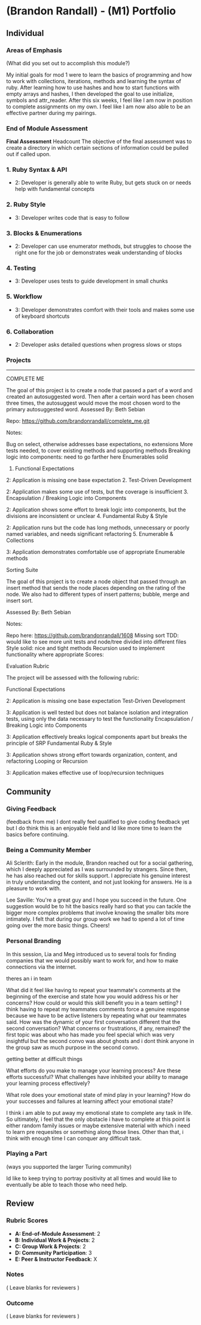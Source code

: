 # (Brandon Randall) - (M1) Portfolio

## Individual

### Areas of Emphasis

(What did you set out to accomplish this module?)

My initial goals for mod 1 were to learn the basics of programming and how to work with collections, iterations, methods and learning the syntax of ruby. After learning how to use hashes and how to start functions with empty arrays and hashes, I then developed the goal to use initialize, symbols and attr_reader. After this six weeks, I feel like I am now in position to complete assignments on my own. I feel like I am now also able to be an effective partner during my pairings.

### End of Module Assessment

****Final Assessment****
Headcount
The objective of the final assessment was to create a directory in which certain sections of information could be pulled out if called upon.
### 1. Ruby Syntax & API
* 2: Developer is generally able to write Ruby, but gets stuck on or needs help with fundamental concepts

### 2. Ruby Style
* 3: Developer writes code that is easy to follow

### 3. Blocks & Enumerations
* 2: Developer can use enumerator methods, but struggles to choose the right one for the job or demonstrates weak understanding of blocks

### 4. Testing
* 3: Developer uses tests to guide development in small chunks

### 5. Workflow
* 3: Developer demonstrates comfort with their tools and makes some use of keyboard shortcuts

### 6. Collaboration
* 2: Developer asks detailed questions when progress slows or stops

### Projects
**************
COMPLETE ME

The goal of this project is to create a node that passed a part of a word and created an autosuggested word. Then after a certain word has been chosen three times, the autosuggest would move the most chosen word to the primary autosuggested word.
Assessed By: Beth Sebian

Repo: https://github.com/brandonrandall/complete_me.git

Notes:

Bug on select, otherwise addresses base expectations, no extensions
More tests needed, to cover existing methods and supporting methods
Breaking logic into components: need to go farther here
Enumerables solid
1. Functional Expectations

2: Application is missing one base expectation
2. Test-Driven Development

2: Application makes some use of tests, but the coverage is insufficient
3. Encapsulation / Breaking Logic into Components

2: Application shows some effort to break logic into components, but the divisions are inconsistent or unclear
4. Fundamental Ruby & Style

2: Application runs but the code has long methods, unnecessary or poorly named variables, and needs significant refactoring
5. Enumerable & Collections

3: Application demonstrates comfortable use of appropriate Enumerable methods


Sorting Suite

The goal of this project is to create a node object that passed through an insert method that sends the node places depending on the rating of the node. We also had to different types of insert patterns; bubble, merge and insert sort.

Assessed By: Beth Sebian

Notes:

Repo here: https://github.com/brandonrandall/1608
Missing sort
TDD: would like to see more unit tests and node/tree divided into different files
Style solid: nice and tight methods
Recursion used to implement functionality where appropriate
Scores:

Evaluation Rubric

The project will be assessed with the following rubric:

Functional Expectations

2: Application is missing one base expectation
Test-Driven Development

3: Application is well tested but does not balance isolation and integration tests, using only the data necessary to test the functionality
Encapsulation / Breaking Logic into Components

3: Application effectively breaks logical components apart but breaks the principle of SRP
Fundamental Ruby & Style

3: Application shows strong effort towards organization, content, and refactoring
Looping or Recursion

3: Application makes effective use of loop/recursion techniques

## Community

### Giving Feedback
(feedback from me)
  I dont really feel qualified to give coding feedback yet but I do think this is an enjoyable field and Id
  like more time to learn the basics before continuing.

### Being a Community Member

Ali Sclerith: Early in the module, Brandon reached out for a social gathering, which I deeply appreciated as I was surrounded by strangers. Since then, he has also reached out for skills support. I appreciate his genuine interest in truly understanding the content, and not just looking for answers. He is a pleasure to work with.

Lee Saville: You're a great guy and I hope you succeed in the future. One suggestion would be to hit the basics really hard so that you can tackle the bigger more complex problems that involve knowing the smaller bits more intimately. I felt that during our group work we had to spend a lot of time going over the more basic things. Cheers!

### Personal Branding
In this session, Lia and Meg introduced us to several tools for finding companies that we would possibly want to work for, and how to make connections via the internet.

theres an i in team

What did it feel like having to repeat your teammate's comments at the beginning of the exercise and state how you would address his or her concerns?
How could or would this skill benefit you in a team setting?
I think having to repeat my teammates comments force a genuine response
because we have to be active listeners by repeating what our teammates said.
How was the dynamic of your first conversation different that the second conversation? What concerns or frustrations, if any, remained?
the first topic was about who has made you feel special which was very insightful but the second convo was about ghosts and i dont think anyone in the
group saw as much purpose in the second convo.

getting better at difficult things

What efforts do you make to manage your learning process? Are these efforts successful?
What challenges have inhibited your ability to manage your learning process effectively?

What role does your emotional state of mind play in your learning?
How do your successes and failures at learning affect your emotional state?

I think i am able to put away my emotional state to complete any task in life. So
ultimately, i feel that the only obstacle i have to complete at this point
is either random family issues or maybe extensive material with which i need to learn
pre requesites or something along those lines. Other than that, i think with enough time
I can conquer any difficult task.


### Playing a Part

(ways you supported the larger Turing community)

Id like to keep trying to portray positivity at all times and would like to eventually be able to teach those who need help.

## Review

### Rubric Scores

* **A: End-of-Module Assessment**: 2
* **B: Individual Work & Projects**: 2
* **C: Group Work & Projects**: 2
* **D: Community Participation**: 3
* **E: Peer & Instructor Feedback**: X

### Notes

( Leave blanks for reviewers )

### Outcome

( Leave blanks for reviewers )
